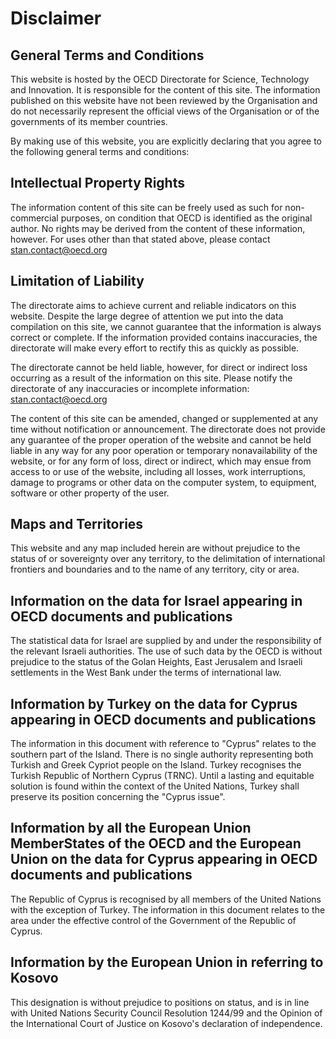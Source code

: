 # Disclaimer

## General Terms and Conditions

This website is hosted by the OECD Directorate for Science, Technology
and Innovation. It is responsible for the content of this site. The
information published on this website have not been reviewed by the
Organisation and do not necessarily represent the official views of
the Organisation or of the governments of its member countries.

By making use of this website, you are explicitly declaring that you
agree to the following general terms and conditions:

## Intellectual Property Rights

The information content of this site can be freely used as such for
non-commercial purposes, on condition that OECD is identified as the
original author. No rights may be derived from the content of these
information, however. For uses other than that stated above, please
contact
[stan.contact@oecd.org](mailto:stan.contact@oecd.org?subject=stan-icio%20indicators)

## Limitation of Liability

The directorate aims to achieve current and reliable indicators on
this website. Despite the large degree of attention we put into the
data compilation on this site, we cannot guarantee that the
information is always correct or complete. If the information provided
contains inaccuracies, the directorate will make every effort to
rectify this as quickly as possible.

The directorate cannot be held liable, however, for direct
or indirect loss occurring as a result of the information on
this site. Please notify the directorate of any inaccuracies
or incomplete information:
[stan.contact@oecd.org](mailto:stan.contact@oecd.org?subject=stan-icio%20indicators)

The content of this site can be amended, changed or supplemented at
any time without notification or announcement. The directorate does
not provide any guarantee of the proper operation of the website and
cannot be held liable in any way for any poor operation or temporary
nonavailability of the website, or for any form of loss, direct or
indirect, which may ensue from access to or use of the website,
including all losses, work interruptions, damage to programs or other
data on the computer system, to equipment, software or other property
of the user.

## Maps and Territories

This website and any map included herein are without prejudice to the
status of or sovereignty over any territory, to the delimitation of
international frontiers and boundaries and to the name of any
territory, city or area.

## Information on the data for Israel appearing in OECD documents and publications

The statistical data for Israel are supplied by and under the
responsibility of the relevant Israeli authorities. The use of such
data by the OECD is without prejudice to the status of the Golan
Heights, East Jerusalem and Israeli settlements in the West Bank under
the terms of international law.

## Information by Turkey on the data for Cyprus appearing in OECD documents and publications

The information in this document with reference to "Cyprus" relates to
the southern part of the Island. There is no single authority
representing both Turkish and Greek Cypriot people on the
Island. Turkey recognises the Turkish Republic of Northern Cyprus (TRNC). Until a lasting and
equitable solution is found within the context of the United Nations,
Turkey shall preserve its position concerning the "Cyprus issue".

## Information by all the European Union MemberStates of the OECD and the European Union on the data for Cyprus appearing in OECD documents and publications

The Republic of Cyprus is recognised by all members of the United
Nations with the exception of Turkey. The information in this document
relates to the area under the effective control of the Government of
the Republic of Cyprus.

## Information by the European Union in referring to Kosovo

This designation is without prejudice to positions on status, and is
in line with United Nations Security Council Resolution 1244/99 and
the Opinion of the International Court of Justice on Kosovo's declaration of independence.
